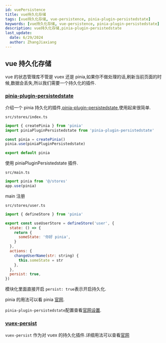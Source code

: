 ```yaml
---
id: vuePersistence
title: vue持久化存储
tags: [vue持久化存储, vue-persistence, pinia-plugin-persistedstate]
keywords: [vue持久化存储, vue-persistence, pinia-plugin-persistedstate]
description: vue持久化存储,pinia-plugin-persistedstate
last_update:
  date: 6/29/2024
  author: ZhangJiaxiang
---
```


## vue 持久化存储

vue 的状态管理库不管是 vuex 还是 pinia,如果你不做处理的话,刷新当前页面的时候,数据会丢失,所以我们需要一个持久化的插件.

### [pinia-plugin-persistedstate](https://github.com/prazdevs/pinia-plugin-persistedstate)

介绍一个 pinia 持久化的插件,[pinia-plugin-persistedstate](https://prazdevs.github.io/pinia-plugin-persistedstate/),使用起来很简单.

`src/stores/index.ts`

```js
import { createPinia } from 'pinia'
import piniaPluginPersistedstate from 'pinia-plugin-persistedstate'

const pinia = createPinia()
pinia.use(piniaPluginPersistedstate)

export default pinia
```

使用 piniaPluginPersistedstate 插件.

`src/main.ts`

```js
import pinia from '@/stores'
app.use(pinia)
```

main 注册

`src/stores/user.ts`

```js
import { defineStore } from 'pinia'

export const useUserStore = defineStore('user', {
  state: () => {
    return {
      someState: '你好 pinia',
    }
  },
  actions: {
    changeUserName(str: string) {
      this.someState = str
    },
  },
  persist: true,
})
```

模块化里面直接开启 `persist: true`表示开启持久化.

pinia 的用法可以看 pinia [官网](https://pinia.vuejs.org/).

`pinia-plugin-persistedstate`配置查看[官网设置](https://prazdevs.github.io/pinia-plugin-persistedstate/).

### [vuex-persist](https://github.com/championswimmer/vuex-persist)

`vuex-persist` 作为对 vuex 的持久化插件.详细用法可以查看[官网](https://championswimmer.in/vuex-persist/)
